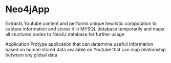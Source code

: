 Neo4jApp
========

Extracts Youtube content and performs unique heuristic computation to capture information and stores it in MYSQL database temporarily 
and maps all stuctured nodes to Neo4J database for further usage


Application
Protype application that can determine usefull information based on human stored data available on
Youtube that can map relationship between any global data
